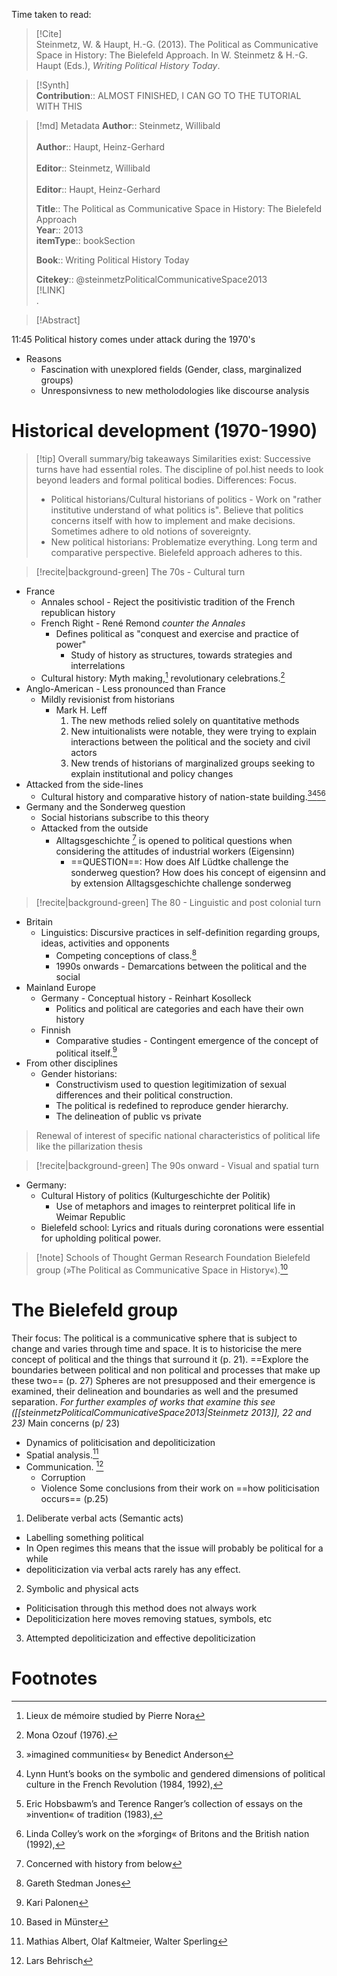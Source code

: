 Time taken to read: 
> [!Cite]  
> Steinmetz, W. & Haupt, H.-G. (2013). The Political as Communicative Space in History: The Bielefeld Approach. In W. Steinmetz & H.-G. Haupt (Eds.), _Writing Political History Today_.

> [!Synth]  
>**Contribution**:: ALMOST FINISHED, I CAN GO TO THE TUTORIAL WITH THIS 

>[!md]  Metadata
> **Author**:: Steinmetz, Willibald</br>  
> **Author**:: Haupt, Heinz-Gerhard</br>  
> **Editor**:: Steinmetz, Willibald</br>  
> **Editor**:: Haupt, Heinz-Gerhard</br>  
>    
> **Title**:: The Political as Communicative Space in History: The Bielefeld Approach    
> **Year**:: 2013     
>**itemType**:: bookSection    
>    
>    
>     
>**Book**:: Writing Political History Today    
>    
>     
>    
>    
>
> 
>    
> **Citekey**:: @steinmetzPoliticalCommunicativeSpace2013    
> [!LINK]   
>.

> [!Abstract]  

11:45
Political history comes under attack during the 1970's
* Reasons
	* Fascination with unexplored fields (Gender, class, marginalized groups)
	* Unresponsivness to new metholodologies like discourse analysis
# Historical development (1970-1990)
>[!tip] Overall summary/big takeaways
>Similarities exist: Successive turns have had essential roles. The discipline of pol.hist needs to look beyond leaders and formal political bodies.
>Differences: Focus. 
>* Political historians/Cultural historians of politics - Work on "rather institutive understand of what politics is". Believe that politics concerns itself with how to implement and make decisions. Sometimes adhere to old notions of sovereignty. 
>* New political historians: Problematize everything. Long term and comparative perspective. Bielefeld approach adheres to this. 

> [!recite|background-green] The 70s - Cultural turn
* France
	* Annales school - Reject the positivistic tradition of the French republican history
	* French Right - René Remond *counter the Annales*
		* Defines political as "conquest and exercise and practice of power"
			* Study of history as structures, towards strategies and interrelations
	* Cultural history: Myth making,[^1] revolutionary celebrations.[^2]
* Anglo-American - Less pronounced than France
	* Mildly revisionist from historians
		* Mark H. Leff 
			1. The new methods relied solely on quantitative methods
			2. New intuitionalists were notable, they were trying to explain interactions between the political and the society and civil actors
			3. New trends of historians of marginalized groups seeking to explain institutional and policy changes
* Attacked from the side-lines 
	* Cultural history and comparative history of nation-state building.[^3][^4][^5][^6] 
* Germany and the Sonderweg question 
	* Social historians subscribe to this theory 
	* Attacked from the outside 
		* Alltagsgeschichte [^9] is opened to political questions when considering the attitudes of industrial workers (Eigensinn)
			* ==QUESTION==: How does Alf Lüdtke challenge the sonderweg question? How does his concept of eigensinn and by extension Alltagsgeschichte challenge sonderweg 
> [!recite|background-green] The 80 - Linguistic and post colonial turn  
> 
* Britain
	* Linguistics: Discursive practices in self-definition regarding groups, ideas, activities and opponents 
		* Competing conceptions of class.[^7]
		* 1990s onwards - Demarcations between the political and the social
* Mainland Europe
	* Germany - Conceptual history - Reinhart Kosolleck 
		* Politics and political are categories and each have their own history 
	* Finnish
		* Comparative studies - Contingent emergence of the concept of political itself.[^8]
* From other disciplines
	* Gender historians: 
		* Constructivism used to question legitimization of sexual differences and their political construction. 
		* The political is redefined to reproduce gender hierarchy. 
		* The delineation of public vs private 
> Renewal of interest of specific national characteristics of political life like the pillarization thesis

> [!recite|background-green] The 90s onward - Visual and spatial turn 

* Germany: 
	* Cultural History of politics (Kulturgeschichte der Politik)
		* Use of metaphors and images to reinterpret political life in Weimar Republic
	* Bielefeld school: Lyrics and rituals during coronations were essential for upholding political power. 
>[!note] Schools of Thought 
>German Research Foundation
>Bielefeld group (»The Political as Communicative Space in History«).[^10]
# The Bielefeld group 
Their focus: The political is a communicative sphere that is subject to change and varies through time and space. It is to historicise the mere concept of political and the things that surround it (p. 21). ==Explore the boundaries between political and non political and processes that make up these two== (p. 27)
Spheres are not presupposed and their emergence is examined, their delineation and boundaries as well and the presumed separation. 
*For further examples of works that examine this see ([[steinmetzPoliticalCommunicativeSpace2013|Steinmetz 2013]], 22 and 23)*
Main concerns (p/ 23)
* Dynamics of politicisation and depoliticization 
* Spatial analysis.[^11]
* Communication. [^12]
	* Corruption
	* Violence 
Some conclusions from their work on ==how politicisation occurs== (p.25)
1. Deliberate verbal acts (Semantic acts)
* Labelling something political 
* In Open regimes this means that the issue will probably be political for a while
* depoliticization via verbal acts rarely has any effect. 
2. Symbolic and physical acts 
* Politicisation through this method does not always work
* Depoliticization here moves removing statues, symbols, etc
3. Attempted depoliticization and effective depoliticization


# Footnotes
[^1]: Lieux de mémoire studied by Pierre Nora
[^2]: Mona Ozouf (1976). 
[^3]: »imagined communities« by Benedict Anderson
[^4]: Lynn Hunt’s books on the symbolic and gendered dimensions of political culture in the French Revolution (1984, 1992),
[^5]:  Eric Hobsbawm’s and Terence Ranger’s collection of essays on the »invention« of tradition (1983), 
[^6]: Linda Colley’s work on the »forging« of Britons and the British nation (1992),
[^7]: Gareth Stedman Jones
[^8]: Kari Palonen
[^9]: Concerned with history from below 
[^10]: Based in Münster
[^11]: Mathias Albert, Olaf Kaltmeier, Walter Sperling
[^12]: Lars Behrisch 
